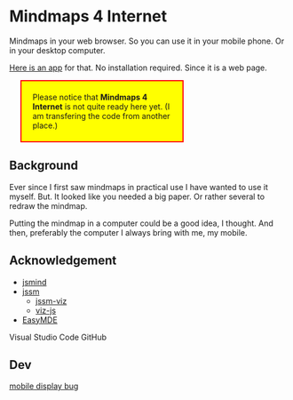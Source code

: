 # Mindmaps 4 Internet

Mindmaps in your web browser. So you can use it in your mobile phone. Or in your desktop computer.

[Here is an app](https://lborgman.github.io/mm4i/mm4i.html) for that.
No installation required. Since it is a web page.

<p style="background:yellow; width:250px; margin-left:20px; padding:20px; border:2px solid red;">
Please notice that <b>Mindmaps 4 Internet</b> is not quite ready here yet.
(I am transfering the code from another place.)
</p>

## Background
Ever since I first saw mindmaps in practical use I have wanted to use it myself. 
But. It looked like you needed a big paper. 
Or rather several to redraw the mindmap. 

Putting the mindmap in a computer could be a good idea, I thought.
And then, preferably the computer I always bring with me, my mobile.


## Acknowledgement

* [jsmind](https://www.npmjs.com/package/jsmind)
* [jssm](https://www.npmjs.com/package/jssm)
    * [jssm-viz](https://www.npmjs.com/package/jssm-viz)
    * [viz-js](https://www.npmjs.com/package/@viz-js/viz)
* [EasyMDE](https://www.npmjs.com/package/easymde)

Visual Studio Code
GitHub

## Dev
[mobile display bug](https://lborgman.github.io/mm4i/mobile-disp-bug.html)
